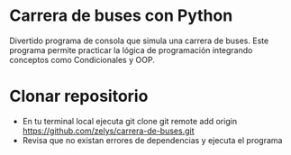# Carrera de buses con Python

Divertido programa de consola que simula una carrera de buses. Este programa permite practicar la lógica de programación integrando conceptos como Condicionales y OOP.

# Clonar repositorio

- En tu terminal local ejecuta git clone git remote add origin https://github.com/zelys/carrera-de-buses.git
- Revisa que no existan errores de dependencias y ejecuta el programa
